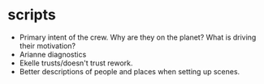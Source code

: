 # scripts

- Primary intent of the crew. Why are they on the planet? What is driving their motivation?
- Arianne diagnostics 
- Ekelle trusts/doesn't trust rework.
- Better descriptions of people and places when setting up scenes. 
